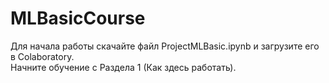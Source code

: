 # MLBasicCourse
Для начала работы скачайте файл ProjectMLBasic.ipynb и загрузите его в Colaboratory. \
Начните обучение с Раздела 1 (Как здесь работать).